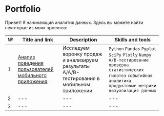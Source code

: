 # Portfolio

Привет! Я начинающий аналитик данных. Здесь вы можете найти некоторые из моих проектов:

| № | Title and link                                                   | Description                                                                                 | Skills and tools | 
| - | ---                                                              | ------------------------------------------------------------------------------------------- | ---------------- | 
| 1 | [Анализ поведения пользователей мобильного приложения](Project1) | Исследуем воронку продаж и анализируем результаты A/A/B-тестирования в мобильном приложении | `Python` `Pandas` `Pyplot` `SciPy` `Plotly` `Numpy` `A/B-тестирование` `проверка статистических гипотез` `событийная аналитика` `продуктовые метрики` `визуализация данных` | 
| 2 | ---                                                              | --- | --- |
| 3 |  ---  | --- | --- |
